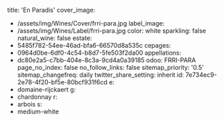 title: 'En Paradis'
cover_image:
  - /assets/img/Wines/Cover/frri-para.jpg
label_image:
  - /assets/img/Wines/Label/frri-para.jpg
color: white
sparkling: false
natural_wine: false
estate:
  - 5485f782-54ee-46ad-bfa6-66570d8a535c
cepages:
  - 0964d0be-6df0-4c54-b8d7-5fe503f2da00
appellations:
  - dc80e2a5-c7bb-404e-8c3a-9cd4a0a39185
odoo: FRRI-PARA
page_no_index: false
no_follow_links: false
sitemap_priority: '0.5'
sitemap_changefreq: daily
twitter_share_setting: inherit
id: 7e734ec9-2e78-4f20-bf5e-80bcf931f6cd
e:
  - domaine-rijckaert
g:
  - chardonnay
r:
  - arbois
s:
  - medium-white

